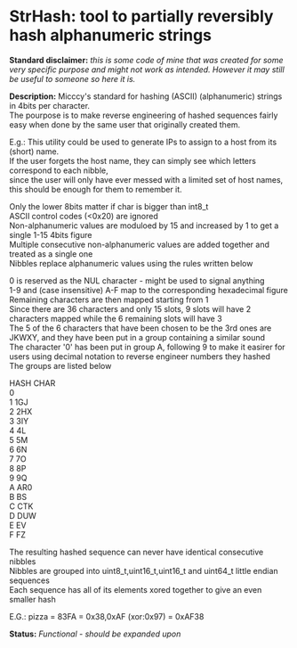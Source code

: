 # StrHash: tool to partially reversibly hash alphanumeric strings

**Standard disclaimer:** _this is some code of mine that was created for some very specific purpose and might not work as intended. However it may still be useful to someone so here it is._

**Description:** Micccy's standard for hashing (ASCII) (alphanumeric) strings in 4bits per character.  
The pourpose is to make reverse engineering of hashed sequences fairly easy when done by the same user that originally created them.  
  
E.g.: This utility could be used to generate IPs to assign to a host from its (short) name.  
If the user forgets the host name, they can simply see which letters correspond to each nibble,  
since the user will only have ever messed with a limited set of host names, this should be enough for them to remember it.  
  
Only the lower 8bits matter if char is bigger than int8\_t  
ASCII control codes (<0x20) are ignored  
Non-alphanumeric values are moduloed by 15 and increased by 1 to get a single 1-15 4bits figure  
Multiple consecutive non-alphanumeric values are added together and treated as a single one  
Nibbles replace alphanumeric values using the rules written below  
  
0 is reserved as the NUL character - might be used to signal anything  
1-9 and (case insensitive) A-F map to the corresponding hexadecimal figure  
Remaining characters are then mapped starting from 1  
Since there are 36 characters and only 15 slots, 9 slots will have 2 characters mapped while the 6 remaining slots will have 3  
The 5 of the 6 characters that have been chosen to be the 3rd ones are JKWXY, and they have been put in a group containing a similar sound  
The character '0' has been put in group A, following 9 to make it easirer for users using decimal notation to reverse engineer numbers they hashed  
The groups are listed below  
  
HASH	CHAR  
0  
1	1GJ  
2	2HX  
3	3IY  
4	4L  
5	5M  
6	6N  
7	7O  
8	8P  
9	9Q  
A	AR0  
B	BS  
C	CTK  
D	DUW  
E	EV  
F	FZ  
  
The resulting hashed sequence can never have identical consecutive nibbles  
Nibbles are grouped into uint8\_t,uint16\_t,uint16\_t and uint64\_t little endian sequences  
Each sequence has all of its elements xored together to give an even smaller hash  
  
 E.G.: pizza = 83FA = 0x38,0xAF (xor:0x97) = 0xAF38  




**Status:** _Functional - should be expanded upon_

